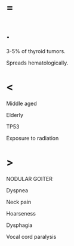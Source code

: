 # =

# .

3-5% of thyroid tumors.

Spreads hematologically.

# <

Middle aged

Elderly

TP53

Exposure to radiation

# >

NODULAR GOITER

Dyspnea

Neck pain

Hoarseness

Dysphagia

Vocal cord paralysis
